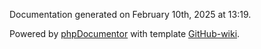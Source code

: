 Documentation generated on February 10th, 2025 at 13:19.

Powered by [phpDocumentor](https://www.phpdoc.org/) with template [GitHub-wiki](https://github.com/oliveratgithub/phpDocumentor-Template-ghwiki).